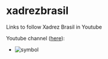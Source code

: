 # xadrezbrasil
Links to follow Xadrez Brasil in Youtube

Youtube channel ([here](https://www.youtube.com/c/XadrezBrasil)):
+ ![symbol](https://github.com/serrasqueiro/xadrezbrasil/tree/master/etc/icons/xadrez_brasil_youtube.jpg)

